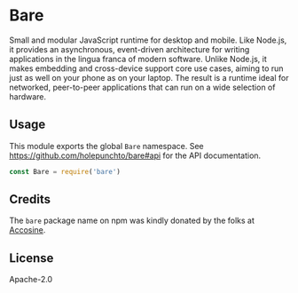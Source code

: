 # Bare

Small and modular JavaScript runtime for desktop and mobile. Like Node.js, it provides an asynchronous, event-driven architecture for writing applications in the lingua franca of modern software. Unlike Node.js, it makes embedding and cross-device support core use cases, aiming to run just as well on your phone as on your laptop. The result is a runtime ideal for networked, peer-to-peer applications that can run on a wide selection of hardware.

## Usage

This module exports the global `Bare` namespace. See <https://github.com/holepunchto/bare#api> for the API documentation.

```js
const Bare = require('bare')
```

## Credits

The `bare` package name on npm was kindly donated by the folks at [Accosine](https://github.com/accosine).

## License

Apache-2.0
